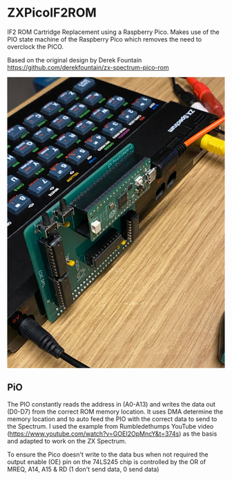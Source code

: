 # ZXPicoIF2ROM
IF2 ROM Cartridge Replacement using a Raspberry Pico. Makes use of the PIO state machine of the Raspberry Pico which removes the need to overclock the PICO.

Based on the original design by Derek Fountain https://github.com/derekfountain/zx-spectrum-pico-rom

![image](./images/prototype.jpg "Prototype")

## PiO

The PIO constantly reads the address in (A0-A13) and writes the data out (D0-D7) from the correct ROM memory location. It uses DMA determine the memory location and to auto feed the PIO with the correct data to send to the Spectrum. I used the example from Rumbledethumps YouTube video (https://www.youtube.com/watch?v=GOEI2OpMncY&t=374s) as the basis and adapted to work on the ZX Spectrum.

To ensure the Pico doesn't write to the data bus when not required the output enable (OE) pin on the 74LS245 chip is controlled by the OR of MREQ, A14, A15 & RD (1 don't send data, 0 send data)

